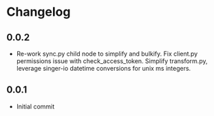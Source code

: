 # Changelog

## 0.0.2
  * Re-work sync.py child node to simplify and bulkify. Fix client.py permissions issue with check_access_token. Simplify transform.py, leverage singer-io datetime conversions for unix ms integers.

## 0.0.1
  * Initial commit
